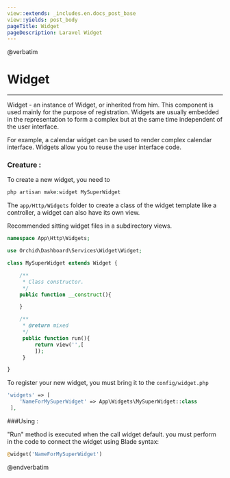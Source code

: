 ```yaml
---
view::extends: _includes.en.docs_post_base
view::yields: post_body
pageTitle: Widget
pageDescription: Laravel Widget
---
```

@verbatim
# Widget
----------

Widget - an instance of Widget, or inherited from him.
This component is used mainly for the purpose of registration.
Widgets are usually embedded in the representation to form a complex but at the same time independent of the user interface.


For example, a calendar widget can be used to render complex calendar interface.
Widgets allow you to reuse the user interface code.

### Creature :
	
To create a new widget, you need to	
```php
php artisan make:widget MySuperWidget
```

The `app/Http/Widgets` folder to create a class of the widget template like a controller, a widget can also have its own view.

Recommended sitting widget files in a subdirectory views.
```php
namespace App\Http\Widgets;

use Orchid\Dashboard\Services\Widget\Widget;

class MySuperWidget extends Widget {

    /**
     * Class constructor.
     */
    public function __construct(){

    }

    /**
     * @return mixed
     */
     public function run(){
         return view('',[
         ]);
     }

}
```

To register your new widget, you must bring it to the `config/widget.php`
```php
'widgets' => [
    'NameForMySuperWidget' => App\Widgets\MySuperWidget::class
 ],
```
	


###Using :


"Run" method is executed when the call widget default.
you must perform in the code to connect the widget using Blade syntax:
```php
@widget('NameForMySuperWidget')
```

@endverbatim
